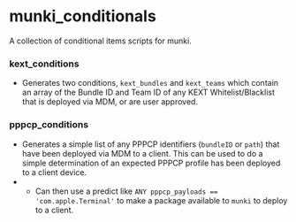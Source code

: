 # munki_conditionals
A collection of conditional items scripts for munki.

### kext_conditions
- Generates two conditions, `kext_bundles` and `kext_teams` which contain an array of the Bundle ID and Team ID of any KEXT Whitelist/Blacklist that is deployed via MDM, or are user approved.

### pppcp_conditions
- Generates a simple list of any PPPCP identifiers (`bundleID` or `path`) that have been deployed via MDM to a client. This can be used to do a simple determination of an expected PPPCP profile has been deployed to a client device.
- - Can then use a predict like `ANY pppcp_payloads == 'com.apple.Terminal'` to make a package available to `munki` to deploy to a client.
